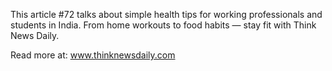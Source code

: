 This article #72 talks about simple health tips for working professionals and students in India. From home workouts to food habits — stay fit with Think News Daily.

Read more at: www.thinknewsdaily.com